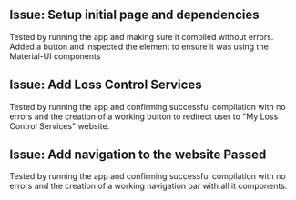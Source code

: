 ## Issue: Setup initial page and dependencies
 Tested by running the app and making sure it compiled without errors. Added a button and inspected the element to ensure it was using the Material-UI components

## Issue: Add Loss Control Services
 Tested by running the app and confirming successful compilation with no errors and the creation of a working button to redirect user to "My Loss Control Services" website.

## Issue: Add navigation to the website **Passed**
 Tested by running the app and confirming successful compilation with no errors and the creation of a working navigation bar with all it components.